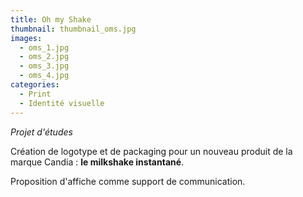 ```yaml
---
title: Oh my Shake
thumbnail: thumbnail_oms.jpg
images:
  - oms_1.jpg
  - oms_2.jpg
  - oms_3.jpg
  - oms_4.jpg
categories:
  - Print
  - Identité visuelle
---
```


*Projet d'études*

Création de logotype et de packaging pour un nouveau produit de la marque Candia : **le milkshake instantané**.

Proposition d'affiche comme support de communication.

